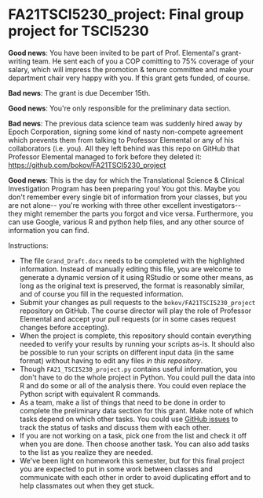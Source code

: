 # FA21TSCI5230_project: Final group project for TSCI5230

**Good news**: You have been invited to be part of Prof. Elemental's grant-writing
team. He sent each of you a COP comitting to 75% coverage of your salary, which 
will impress the promotion & tenure committee and make your department chair 
very happy with you. If this grant gets funded, of course.

**Bad news**: The grant is due  December 15th.

**Good news**: You're only responsible for the preliminary data section.

**Bad news**: The previous data science team was suddenly hired away by Epoch 
Corporation, signing some kind of nasty non-compete agreement which prevents 
them from talking to Professor Elemental or any of his collaborators (i.e. you).
All they left behind was this repo on GitHub that Professor Elemental managed to
fork before they deleted it: https://github.com/bokov/FA21TSCI5230_project

**Good news**: This is the day for which the Translational Science & Clinical
Investigation Program has been preparing you! You got this. Maybe you don't 
remember every single bit of information from your classes, but you are not 
alone-- you're working with three other excellent investigators-- they might 
remember the parts you forgot and vice versa. Furthermore, you can use Google,
various R and python help files, and any other source of information you can
find.

Instructions:

* The file `Grand_Draft.docx` needs to be completed with the highlighted 
  information. Instead of manually editing this file, you are welcome to 
  generate a dynamic version of it using RStudio or some other means, as long as 
  the original text is preserved, the format is reasonably similar, and of 
  course you fill in the requested information.
* Submit your changes as pull requests to the 
  `bokov/FA21TSCI5230_project` repository on GitHub. The course director will 
  play the role of Professor Elemental and accept your pull requests (or 
  in some cases request changes before accepting). 
* When the project is complete, this repository should contain everything needed
  to verify your results by running your scripts as-is. It should also be 
  possible to run your scripts on different input data (in the same format) 
  without having to edit any files _in this repository_.
* Though `FA21_TSCI5230_project.py` contains useful information, you don't have
  to do the whole project in Python. You could pull the data into R and do some
  or all of the analysis there. You could even replace the Python script with
  equivalent R commands.
* As a team, make a list of things that need to be done in order to complete
  the preliminary data section for this grant. Make note of which tasks depend
  on which other tasks. You could use 
  [GitHub issues](https://github.com/bokov/FA21TSCI5230_project/issues) to track
  the status of tasks and discuss them with each other.
* If you are not working on a task, pick one from the list and check it off 
  when you are done. Then choose another task. You can also add tasks to the 
  list as you realize they are needed.
* We've been light on homework this semester, but for this final project you are
  expected to put in some work between classes and communicate with each other 
  in order to avoid duplicating effort and to help classmates out when they get
  stuck.

